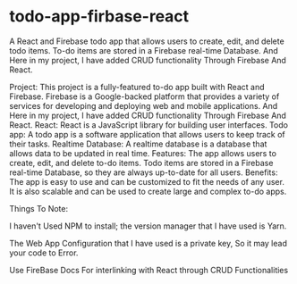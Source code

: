 # todo-app-firbase-react
A React and Firebase todo app that allows users to create, edit, and delete todo items. To-do items are stored in a Firebase real-time Database. And Here in my project, I have added CRUD functionality Through Firebase And React.


Project: This project is a fully-featured to-do app built with React and Firebase.
Firebase is a Google-backed platform that provides a variety of services for developing and deploying web and mobile applications.
And Here in my project, I have added CRUD functionality Through Firebase And React.
React: React is a JavaScript library for building user interfaces.
Todo app: A todo app is a software application that allows users to keep track of their tasks.
Realtime Database: A realtime database is a database that allows data to be updated in real time.
Features: The app allows users to create, edit, and delete to-do items. Todo items are stored in a Firebase real-time Database, so they are always up-to-date for all users.
Benefits: The app is easy to use and can be customized to fit the needs of any user. It is also scalable and can be used to create large and complex to-do apps.


Things To Note:

I haven't Used NPM to install; the version manager that I have used is Yarn.

The Web App Configuration that I have used is a private key, So it may lead your code to Error.

Use FireBase Docs For interlinking with React through CRUD Functionalities
